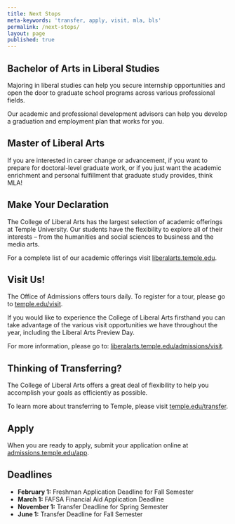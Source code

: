```yaml
---
title: Next Stops
meta-keywords: 'transfer, apply, visit, mla, bls'
permalink: /next-stops/
layout: page
published: true
---
```

## Bachelor of Arts in Liberal Studies

Majoring in liberal studies can help you secure internship opportunities and open the door to graduate school programs across various professional fields. 

Our academic and professional development advisors can help you develop a graduation and employment plan that works for you. 

## Master of Liberal Arts

If you are interested in career change or advancement, if you want to prepare for doctoral-level graduate work, or if you just want the academic enrichment and personal fulfillment that graduate study provides, think MLA!

## Make Your Declaration

The College of Liberal Arts has the largest selection of academic offerings at Temple University. Our students have the flexibility to explore all of their interests – from the humanities and social sciences to business and the media arts.

For a complete list of our academic offerings visit [liberalarts.temple.edu](http://liberalarts.temple.edu).

## Visit Us!

The Office of Admissions offers tours daily. To register for a tour, please go to [temple.edu/visit](http://temple.edu/visit).

If you would like to experience the College of Liberal Arts firsthand you can take advantage of the various visit opportunities we have throughout the year, including the Liberal Arts Preview Day.

For more information, please go to: [liberalarts.temple.edu/admissions/visit](http://liberalarts.temple.edu/admissions/visit).

## Thinking of Transferring?

The College of Liberal Arts offers a great deal of flexibility to help you accomplish your goals as efficiently as possible.

To learn more about transferring to Temple, please visit [temple.edu/transfer](http://temple.edu/transfer).

## Apply

When you are ready to apply, submit your application online at [admissions.temple.edu/app](http://admissions.temple.edu/app).

## Deadlines

- **February 1:** Freshman Application Deadline for Fall Semester
- **March 1:** FAFSA Financial Aid Application Deadline
- **November 1:** Transfer Deadline for Spring Semester
- **June 1:** Transfer Deadline for Fall Semester
